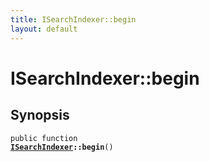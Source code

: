 ```yaml
---
title: ISearchIndexer::begin
layout: default
---
```


# ISearchIndexer::begin

## Synopsis

<code>public function <b><a href="ISearchIndexer">ISearchIndexer</a>::begin</b>()</code>

